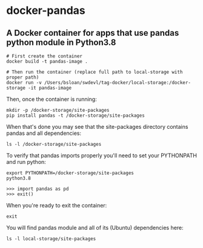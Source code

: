 docker-pandas
=============

A Docker container for apps that use pandas python module in Python3.8
----------------------------------------------------------------------
```
# First create the container
docker build -t pandas-image .

# Then run the container (replace full path to local-storage with proper path)
docker run -v /Users/bsloan/swdevl/tag-docker/local-storage:/docker-storage -it pandas-image
```

Then, once the container is running:
```
mkdir -p /docker-storage/site-packages
pip install pandas -t /docker-storage/site-packages
```

When that's done you may see that the site-packages directory contains pandas and all dependencies:
```
ls -l /docker-storage/site-packages
```

To verify that pandas imports properly you'll need to set your PYTHONPATH and run python:
```
export PYTHONPATH=/docker-storage/site-packages
python3.8

>>> import pandas as pd
>>> exit()
```

When you're ready to exit the container:
```
exit
```

You will find pandas module and all of its (Ubuntu) dependencies here:
```
ls -l local-storage/site-packages
```
